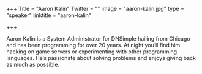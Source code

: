 +++
Title = "Aaron Kalin"
Twitter = ""
image = "aaron-kalin.jpg"
type = "speaker"
linktitle = "aaron-kalin"

+++

Aaron Kalin is a System Administrator for DNSimple hailing from Chicago and has been programming for over 20 years. At night you’ll find him hacking on game servers or experimenting with other programming languages. He’s passionate about solving problems and enjoys giving back as much as possible.
